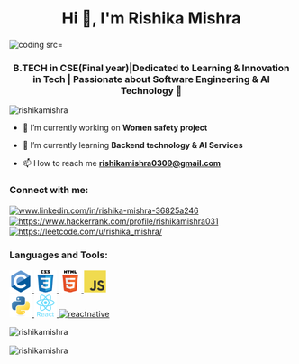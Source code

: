 <h1 align="center">Hi 👋, I'm Rishika Mishra</h1>
<img align="center" alt="coding src="C:\Users\Rishika\OneDrive\Desktop\banner.png">
<h3 align="center">B.TECH in CSE(Final year)|Dedicated to Learning & Innovation in Tech | Passionate about Software Engineering & AI Technology 🚀</h3>

<p align="left"> <img src="https://komarev.com/ghpvc/?username=rishikamishra&label=Profile%20views&color=0e75b6&style=flat" alt="rishikamishra" /> </p>

- 🔭 I’m currently working on **Women safety project**

- 🌱 I’m currently learning **Backend technology & AI Services**

- 📫 How to reach me **rishikamishra0309@gmail.com**

<h3 align="left">Connect with me:</h3>
<p align="left">
<a href="https://linkedin.com/in/www.linkedin.com/in/rishika-mishra-36825a246" target="blank"><img align="center" src="https://raw.githubusercontent.com/rahuldkjain/github-profile-readme-generator/master/src/images/icons/Social/linked-in-alt.svg" alt="www.linkedin.com/in/rishika-mishra-36825a246" height="30" width="40" /></a>
<a href="https://www.hackerrank.com/https://www.hackerrank.com/profile/rishikamishra031" target="blank"><img align="center" src="https://raw.githubusercontent.com/rahuldkjain/github-profile-readme-generator/master/src/images/icons/Social/hackerrank.svg" alt="https://www.hackerrank.com/profile/rishikamishra031" height="30" width="40" /></a>
<a href="https://www.leetcode.com/https://leetcode.com/u/rishika_mishra/" target="blank"><img align="center" src="https://raw.githubusercontent.com/rahuldkjain/github-profile-readme-generator/master/src/images/icons/Social/leet-code.svg" alt="https://leetcode.com/u/rishika_mishra/" height="30" width="40" /></a>
</p>

<h3 align="left">Languages and Tools:</h3>
<p align="left"> <a href="https://www.cprogramming.com/" target="_blank" rel="noreferrer"> <img src="https://raw.githubusercontent.com/devicons/devicon/master/icons/c/c-original.svg" alt="c" width="40" height="40"/> </a> <a href="https://www.w3schools.com/css/" target="_blank" rel="noreferrer"> <img src="https://raw.githubusercontent.com/devicons/devicon/master/icons/css3/css3-original-wordmark.svg" alt="css3" width="40" height="40"/> </a> <a href="https://www.w3.org/html/" target="_blank" rel="noreferrer"> <img src="https://raw.githubusercontent.com/devicons/devicon/master/icons/html5/html5-original-wordmark.svg" alt="html5" width="40" height="40"/> </a> <a href="https://developer.mozilla.org/en-US/docs/Web/JavaScript" target="_blank" rel="noreferrer"> <img src="https://raw.githubusercontent.com/devicons/devicon/master/icons/javascript/javascript-original.svg" alt="javascript" width="40" height="40"/> </a>  <br> <a href="https://www.python.org" target="_blank" rel="noreferrer"> <img src="https://raw.githubusercontent.com/devicons/devicon/master/icons/python/python-original.svg" alt="python" width="40" height="40"/> </a>  <a href="https://reactjs.org/" target="_blank" rel="noreferrer"> <img src="https://raw.githubusercontent.com/devicons/devicon/master/icons/react/react-original-wordmark.svg" alt="react" width="40" height="40"/> </a>   <a href="https://reactnative.dev/" target="_blank" rel="noreferrer"> <img src="https://reactnative.dev/img/header_logo.svg" alt="reactnative" width="40" height="40"/> </a> </p>

<p><img align="center" src="https://github-readme-stats.vercel.app/api/top-langs?username=rishikamishra&show_icons=true&locale=en&layout=compact" alt="rishikamishra" /></p>

<p><img align="center" src="https://github-readme-streak-stats.herokuapp.com/?user=rishikamishra&" alt="rishikamishra" /></p>
